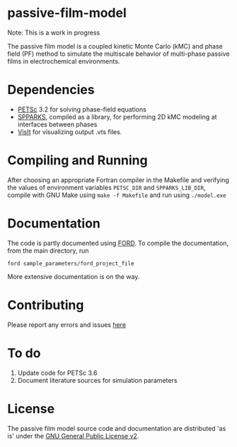 passive-film-model
==================
Note: This is a work in progress

The passive film model is a coupled kinetic Monte Carlo (kMC) and phase field (PF) method to simulate the multiscale behavior of multi-phase passive films in electrochemical environments.


Dependencies
============
* [PETSc](http://www.mcs.anl.gov/petsc/) 3.2 for solving phase-field equations
* [SPPARKS](http://spparks.sandia.gov/), compiled as a library, for performing 2D kMC modeling at interfaces between phases
* [VisIt](https://wci.llnl.gov/simulation/computer-codes/visit/) for visualizing output .vts files.


Compiling and Running
=====================
After choosing an appropriate Fortran compiler in the Makefile and verifying the values of environment variables `PETSC_DIR` and `SPPARKS_LIB_DIR`, compile with GNU Make using `make -f Makefile` and run using `./model.exe`

Documentation
=============
The code is partly documented using [FORD](https://github.com/cmacmackin/ford). To compile the documentation, from the main directory, run

`ford sample_parameters/ford_project_file`

More extensive documentation is on the way.

Contributing
============
Please report any errors and issues [here](issues)

To do
=====
1. Update code for PETSc 3.6
2. Document literature sources for simulation parameters

License
=======
The passive film model source code and documentation are distributed 'as is' under the [GNU General Public License v2](doc/LICENSE).
